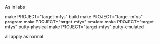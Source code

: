 As in labs

make PROJECT="target-mfys" build
make PROJECT="target-mfys" program
make PROJECT="target-mfys" emulate
make PROJECT="target-mfys" putty-physical
make PROJECT="target-mfys" putty-emulated

all apply as normal